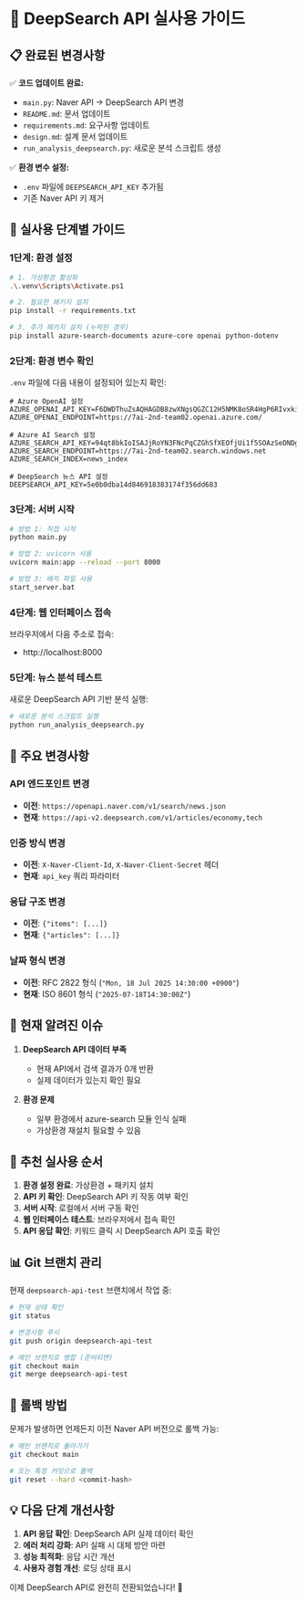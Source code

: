 # 🚀 DeepSearch API 실사용 가이드

## 📋 완료된 변경사항

✅ **코드 업데이트 완료:**
- `main.py`: Naver API → DeepSearch API 변경
- `README.md`: 문서 업데이트
- `requirements.md`: 요구사항 업데이트
- `design.md`: 설계 문서 업데이트
- `run_analysis_deepsearch.py`: 새로운 분석 스크립트 생성

✅ **환경 변수 설정:**
- `.env` 파일에 `DEEPSEARCH_API_KEY` 추가됨
- 기존 Naver API 키 제거

## 🎯 실사용 단계별 가이드

### 1단계: 환경 설정

```bash
# 1. 가상환경 활성화
.\.venv\Scripts\Activate.ps1

# 2. 필요한 패키지 설치
pip install -r requirements.txt

# 3. 추가 패키지 설치 (누락된 경우)
pip install azure-search-documents azure-core openai python-dotenv
```

### 2단계: 환경 변수 확인

`.env` 파일에 다음 내용이 설정되어 있는지 확인:

```env
# Azure OpenAI 설정
AZURE_OPENAI_API_KEY=F6DWDThuZsAQHAGDB8zwXNgsQGZC12H5NMK8oSR4HgP6RIvxkiijJQQJ99BGACYeBjFXJ3w3AAABACOGc3Go
AZURE_OPENAI_ENDPOINT=https://7ai-2nd-team02.openai.azure.com/

# Azure AI Search 설정
AZURE_SEARCH_API_KEY=94qt8bkIoISAJjRoYN3FNcPqCZGhSfXEOfjUi1f5SOAzSeDNDgyy
AZURE_SEARCH_ENDPOINT=https://7ai-2nd-team02.search.windows.net
AZURE_SEARCH_INDEX=news_index

# DeepSearch 뉴스 API 설정
DEEPSEARCH_API_KEY=5e0b0dba14d846918383174f356dd683
```

### 3단계: 서버 시작

```bash
# 방법 1: 직접 시작
python main.py

# 방법 2: uvicorn 사용
uvicorn main:app --reload --port 8000

# 방법 3: 배치 파일 사용
start_server.bat
```

### 4단계: 웹 인터페이스 접속

브라우저에서 다음 주소로 접속:
- http://localhost:8000

### 5단계: 뉴스 분석 테스트

새로운 DeepSearch API 기반 분석 실행:

```bash
# 새로운 분석 스크립트 실행
python run_analysis_deepsearch.py
```

## 🔧 주요 변경사항

### API 엔드포인트 변경
- **이전**: `https://openapi.naver.com/v1/search/news.json`
- **현재**: `https://api-v2.deepsearch.com/v1/articles/economy,tech`

### 인증 방식 변경
- **이전**: `X-Naver-Client-Id`, `X-Naver-Client-Secret` 헤더
- **현재**: `api_key` 쿼리 파라미터

### 응답 구조 변경
- **이전**: `{"items": [...]}`
- **현재**: `{"articles": [...]}`

### 날짜 형식 변경
- **이전**: RFC 2822 형식 (`"Mon, 18 Jul 2025 14:30:00 +0900"`)
- **현재**: ISO 8601 형식 (`"2025-07-18T14:30:00Z"`)

## 🚨 현재 알려진 이슈

1. **DeepSearch API 데이터 부족**
   - 현재 API에서 검색 결과가 0개 반환
   - 실제 데이터가 있는지 확인 필요

2. **환경 문제**
   - 일부 환경에서 azure-search 모듈 인식 실패
   - 가상환경 재설치 필요할 수 있음

## 🎯 추천 실사용 순서

1. **환경 설정 완료**: 가상환경 + 패키지 설치
2. **API 키 확인**: DeepSearch API 키 작동 여부 확인
3. **서버 시작**: 로컬에서 서버 구동 확인
4. **웹 인터페이스 테스트**: 브라우저에서 접속 확인
5. **API 응답 확인**: 키워드 클릭 시 DeepSearch API 호출 확인

## 📊 Git 브랜치 관리

현재 `deepsearch-api-test` 브랜치에서 작업 중:

```bash
# 현재 상태 확인
git status

# 변경사항 푸시
git push origin deepsearch-api-test

# 메인 브랜치로 병합 (준비되면)
git checkout main
git merge deepsearch-api-test
```

## 🔄 롤백 방법

문제가 발생하면 언제든지 이전 Naver API 버전으로 롤백 가능:

```bash
# 메인 브랜치로 돌아가기
git checkout main

# 또는 특정 커밋으로 롤백
git reset --hard <commit-hash>
```

## 💡 다음 단계 개선사항

1. **API 응답 확인**: DeepSearch API 실제 데이터 확인
2. **에러 처리 강화**: API 실패 시 대체 방안 마련
3. **성능 최적화**: 응답 시간 개선
4. **사용자 경험 개선**: 로딩 상태 표시

이제 DeepSearch API로 완전히 전환되었습니다! 🎉
